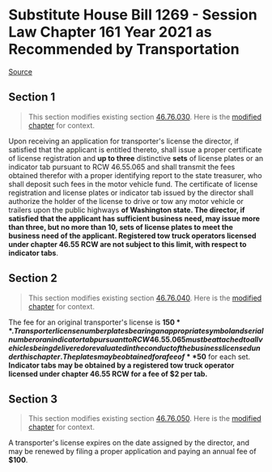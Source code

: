 # Substitute House Bill 1269 - Session Law Chapter 161 Year 2021 as Recommended by Transportation

[Source](http://lawfilesext.leg.wa.gov/biennium/2021-22/Pdf/Bills/Session%20Laws/House/1269-S.SL.pdf)
## Section 1
> This section modifies existing section [46.76.030](/rcw/46_motor_vehicles/46.76_motor_vehicle_transporters.md). Here is the [modified chapter](rcw/46_motor_vehicles/46.76_motor_vehicle_transporters.md) for context.

Upon receiving an application for transporter's license the director, if satisfied that the applicant is entitled thereto, shall issue a proper certificate of license registration and **up to three** distinctive **sets** of license plates or an indicator tab pursuant to RCW 46.55.065 and shall transmit the fees obtained therefor with a proper identifying report to the state treasurer, who shall deposit such fees in the motor vehicle fund. The certificate of license registration and license plates or indicator tab issued by the director shall authorize the holder of the license to drive or tow any motor vehicle or trailers upon the public highways **of Washington state. The director, if satisfied that the applicant has sufficient business need, may issue more than three, but no more than 10, sets of license plates to meet the business need of the applicant. Registered tow truck operators licensed under chapter 46.55 RCW are not subject to this limit, with respect to indicator tabs**.


## Section 2
> This section modifies existing section [46.76.040](/rcw/46_motor_vehicles/46.76_motor_vehicle_transporters.md). Here is the [modified chapter](rcw/46_motor_vehicles/46.76_motor_vehicle_transporters.md) for context.

The fee for an original transporter's license is **$150**. Transporter license number plates bearing an appropriate symbol and serial number or an indicator tab pursuant to RCW 46.55.065 must be attached to all vehicles being delivered or evaluated in the conduct of the business licensed under this chapter. The plates  may be obtained for a fee of **$50** for each set. **Indicator tabs may be obtained by a registered tow truck operator licensed under chapter 46.55 RCW for a fee of $2 per tab.**


## Section 3
> This section modifies existing section [46.76.050](/rcw/46_motor_vehicles/46.76_motor_vehicle_transporters.md). Here is the [modified chapter](rcw/46_motor_vehicles/46.76_motor_vehicle_transporters.md) for context.

A transporter's license expires on the date assigned by the director, and may be renewed by filing a proper application and paying an annual fee of **$100**.


